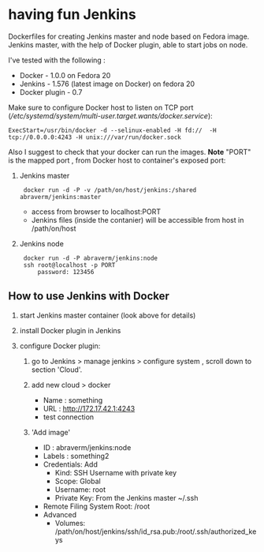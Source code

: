 having fun
Jenkins
=======

Dockerfiles for creating Jenkins master and node based on Fedora image.
Jenkins master, with the help of Docker plugin, able to start jobs on node.

I've tested with the following :

* Docker -  1.0.0 on Fedora 20
* Jenkins - 1.576 (latest image on Docker) on fedora 20
* Docker plugin - 0.7

Make sure to configure Docker host to listen on TCP port
(*/etc/systemd/system/multi-user.target.wants/docker.service*):

    ExecStart=/usr/bin/docker -d --selinux-enabled -H fd://  -H tcp://0.0.0.0:4243 -H unix:///var/run/docker.sock

Also I suggest to check that your docker can run the images.
__Note__ "PORT" is the mapped port , from Docker host to container's exposed port:

1. Jenkins master

        docker run -d -P -v /path/on/host/jenkins:/shared abraverm/jenkins:master
    * access from browser to localhost:PORT
    * Jenkins files (inside the contanier) will be accessible from host in /path/on/host

2. Jenkins node

        docker run -d -P abraverm/jenkins:node
        ssh root@localhost -p PORT
		    password: 123456

How to use Jenkins with Docker
------------------------------

1. start Jenkins master container (look above for details)
2. install Docker plugin in Jenkins
3. configure Docker plugin:

    1. go to Jenkins > manage jenkins > configure system , scroll down to section 'Cloud'.
    2. add new cloud > docker

        * Name : something
        * URL : http://172.17.42.1:4243
        * test connection

    3. 'Add image'

        * ID : abraverm/jenkins:node
        * Labels : something2
        * Credentials: Add
            - Kind: SSH Username with private key
            - Scope: Global
            - Username: root
            - Private Key: From the Jenkins master ~/.ssh
        * Remote Filing System Root: /root
        * Advanced
            - Volumes: /path/on/host/jenkins/ssh/id_rsa.pub:/root/.ssh/authorized_keys
